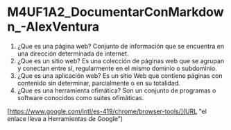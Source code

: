 # M4UF1A2_DocumentarConMarkdown_-AlexVentura
1. ¿Que es una página web?
Conjunto de información que se encuentra en una dirección determinada de internet.
2. ¿Que es un sitio web?
Es una colección de páginas web que se agrupan y conectan entre sí, regularmente en el mismo dominio o subdominio.
3. ¿Que es una aplicación web?
Es un sitio Web que contiene páginas con contenido sin determinar, parcialmente o en su totalidad.
4. ¿Que es una herramienta ofimática?
Son un conjunto de programas o software conocidos como suites ofimáticas.

[https://www.google.com/intl/es-419/chrome/browser-tools/](URL "el enlace lleva a Herramientas de Google")
